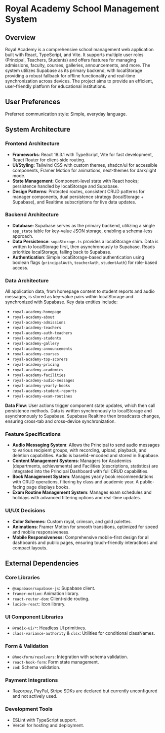 # Royal Academy School Management System

## Overview
Royal Academy is a comprehensive school management web application built with React, TypeScript, and Vite. It supports multiple user roles (Principal, Teachers, Students) and offers features for managing admissions, faculty, courses, galleries, announcements, and more. The system utilizes Supabase as its primary backend, with localStorage providing a robust fallback for offline functionality and real-time synchronization across devices. The project aims to provide an efficient, user-friendly platform for educational institutions.

## User Preferences
Preferred communication style: Simple, everyday language.

## System Architecture

### Frontend Architecture
- **Frameworks**: React 18.3.1 with TypeScript, Vite for fast development, React Router for client-side routing.
- **UI/Styling**: Tailwind CSS with custom themes, shadcn/ui for accessible components, Framer Motion for animations, next-themes for dark/light mode.
- **State Management**: Component-level state with React hooks; persistence handled by localStorage and Supabase.
- **Design Patterns**: Protected routes, consistent CRUD patterns for manager components, dual persistence strategy (localStorage + Supabase), and Realtime subscriptions for live data updates.

### Backend Architecture
- **Database**: Supabase serves as the primary backend, utilizing a single `app_state` table for key-value JSON storage, enabling a schema-less approach.
- **Data Persistence**: `supaStorage.ts` provides a localStorage shim. Data is written to localStorage first, then asynchronously to Supabase. Reads prioritize localStorage, falling back to Supabase.
- **Authentication**: Simple localStorage-based authentication using boolean flags (`principalAuth`, `teacherAuth`, `studentAuth`) for role-based access.

### Data Architecture
All application data, from homepage content to student reports and audio messages, is stored as key-value pairs within localStorage and synchronized with Supabase. Key data entities include:
- `royal-academy-homepage`
- `royal-academy-about`
- `royal-academy-admissions`
- `royal-academy-teachers`
- `royal-academy-auth-teachers`
- `royal-academy-students`
- `royal-academy-gallery`
- `royal-academy-announcements`
- `royal-academy-courses`
- `royal-academy-top-scorers`
- `royal-academy-pricing`
- `royal-academy-academics`
- `royal-academy-facilities`
- `royal-academy-audio-messages`
- `royal-academy-yearly-books`
- `royal-academy-student-reports`
- `royal-academy-exam-routines`

**Data Flow**: User actions trigger component state updates, which then call persistence methods. Data is written synchronously to localStorage and asynchronously to Supabase. Supabase Realtime then broadcasts changes, ensuring cross-tab and cross-device synchronization.

### Feature Specifications
- **Audio Messaging System**: Allows the Principal to send audio messages to various recipient groups, with recording, upload, playback, and deletion capabilities. Audio is base64-encoded and stored in Supabase.
- **Content Management Systems**: Managers for Academics (departments, achievements) and Facilities (descriptions, statistics) are integrated into the Principal Dashboard with full CRUD capabilities.
- **Book Management System**: Manages yearly book recommendations with CRUD operations, filtering by class and academic year. A public-facing page displays books.
- **Exam Routine Management System**: Manages exam schedules and holidays with advanced filtering options and real-time updates.

### UI/UX Decisions
- **Color Schemes**: Custom royal, crimson, and gold palettes.
- **Animations**: Framer Motion for smooth transitions, optimized for speed and mobile responsiveness.
- **Mobile Responsiveness**: Comprehensive mobile-first design for all dashboards and public pages, ensuring touch-friendly interactions and compact layouts.

## External Dependencies

### Core Libraries
- `@supabase/supabase-js`: Supabase client.
- `framer-motion`: Animation library.
- `react-router-dom`: Client-side routing.
- `lucide-react`: Icon library.

### UI Component Libraries
- `@radix-ui/*`: Headless UI primitives.
- `class-variance-authority` & `clsx`: Utilities for conditional classNames.

### Form & Validation
- `@hookform/resolvers`: Integration with schema validation.
- `react-hook-form`: Form state management.
- `zod`: Schema validation.

### Payment Integrations
- Razorpay, PayPal, Stripe SDKs are declared but currently unconfigured and not actively used.

### Development Tools
- ESLint with TypeScript support.
- Vercel for hosting and deployment.